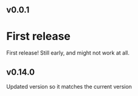 ## v0.0.1

# First release

First release! Still early, and might not work at all.

## v0.14.0

Updated version so it matches the current version
